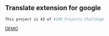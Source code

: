 ## Translate extension for google

```bash
This project is 43 of #100_Projects_Challenge
```

[DEMO](https://100.yablonev.art/43)
